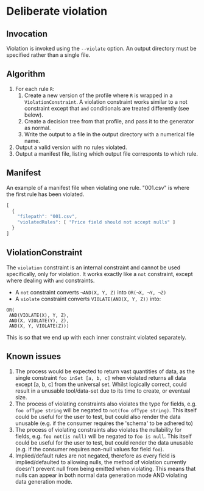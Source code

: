 # Deliberate violation

## Invocation

Violation is invoked using the `--violate` option. An output directory must be specified rather than a single file.

## Algorithm

1. For each rule `R`:
	1. Create a new version of the profile where `R` is wrapped in a `ViolationConstraint`. A violation constraint works similar to a not constraint except that `and` conditionals are treated differently (see below).
	1. Create a decision tree from that profile, and pass it to the generator as normal.
	1. Write the output to a file in the output directory with a numerical file name.
1. Output a valid version with no rules violated.
1. Output a manifest file, listing which output file corresponts to which rule.

## Manifest

An example of a manifest file when violating one rule. "001.csv" is where the first rule has been violated.
```javascript
[
  {
    "filepath": "001.csv",
    "violatedRules": [ "Price field should not accept nulls" ]
  }
]
```

## ViolationConstraint

The `violation` constraint is an internal constraint and cannot be used specifically, only for violation. It works exactly like a `not` constraint, except where dealing with `and` constraints.

* A `not` constraint converts `¬AND(X, Y, Z)` into `OR(¬X, ¬Y, ¬Z)`
* A `violate` constraint converts `VIOLATE(AND(X, Y, Z))` into:
```
OR(
 AND(VIOLATE(X), Y, Z),
 AND(X, VIOLATE(Y), Z),
 AND(X, Y, VIOLATE(Z)))
```

This is so that we end up with each inner constraint violated separately.

## Known issues
1. The process would be expected to return vast quantities of data, as the single constraint `foo inSet [a, b, c]` when violated returns all data except [a, b, c] from the universal set. Whilst logically correct, could result in a unusable tool/data-set due to its time to create, or eventual size.
1. The process of violating constraints also violates the type for fields, e.g. `foo ofType string` will be negated to `not(foo ofType string)`. This itself could be useful for the user to test, but could also render the data unusable (e.g. if the consumer requires the 'schema' to be adhered to)
1. The process of violating constraints also violates the nullability for fields, e.g. `foo not(is null)` will be negated to `foo is null`. This itself could be useful for the user to test, but could render the data unusable (e.g. if the consumer requires non-null values for field `foo`).
1. Implied/default rules are not negated, therefore as every field is implied/defaulted to allowing nulls, the method of violation currently doesn't prevent null from being emitted when violating. This means that nulls can appear in both normal data generation mode AND violating data generation mode.